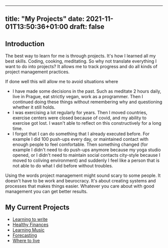 
---
title: "My Projects"
date: 2021-11-01T13:50:36+01:00
draft: false
---

## Introduction

The best way to learn for me is through projects. It's how I learned all my best skills. Coding, cooking, meditating. So why not translate everything I want to do into projects? It allows me to track progress and do all kinds of project management practices. 

If done well this will allow me to avoid situations where
- I have made some decisions in the past. Such as meditate 2 hours daily, live in Prague, eat strictly vegan, work as a programmer. Then I continued doing these things without remembering why and questioning whether it still holds.
- I was exercising a lot regularly for years. Then I moved countries, exercise centers were closed because of covid, and my ability to exercise got lost. I wasn't able to reflect on this constructively for a long time.
- I forgot that I can do something that I already executed before. For example I did 100 push-ups every day, or maintained contact with enough people to feel comfortable. Then something changed (for example I didn't need to do push-ups anymore because my yoga studio opened, or I didn't need to maintain social contacts city-style because I moved to coliving environment) and suddenly I feel like a person that is not able to do what I did before without troubles.


Using the words project management might sound scary to some people. It doesn't have to be work and beurocracy. It's about creating systems and processes that makes things easier. Whatever you care about with good management you can get better results. 



## My Current Projects
- [Learning to write](/projects/write/)
- [Healthy Finances](/projects/finance/)
- [Learning Music](/projects/music/)
- [Forecasting](/projects/forecasting/)
- [Where to live](/projects/live/)
